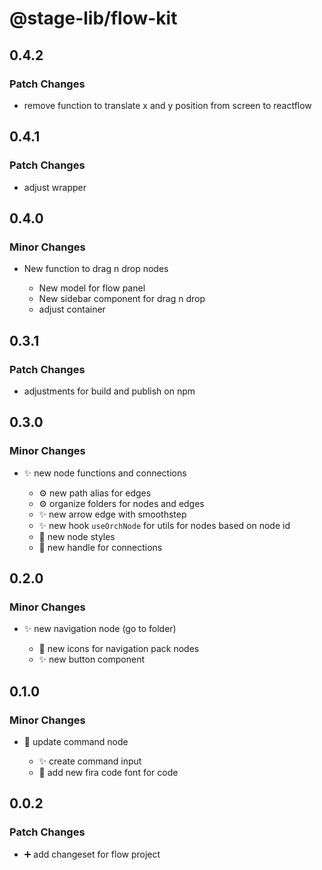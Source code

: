 # @stage-lib/flow-kit

## 0.4.2

### Patch Changes

- remove function to translate x and y position from screen to reactflow

## 0.4.1

### Patch Changes

- adjust wrapper

## 0.4.0

### Minor Changes

- New function to drag n drop nodes

  - New model for flow panel
  - New sidebar component for drag n drop
  - adjust container

## 0.3.1

### Patch Changes

- adjustments for build and publish on npm

## 0.3.0

### Minor Changes

- ✨ new node functions and connections

  - ⚙️ new path alias for edges
  - ⚙️ organize folders for nodes and edges
  - ✨ new arrow edge with smoothstep
  - ✨ new hook `useOrchNode` for utils for nodes based on node id
  - 💄 new node styles
  - 🎨 new handle for connections

## 0.2.0

### Minor Changes

- ✨ new navigation node (go to folder)

  - 🍱 new icons for navigation pack nodes
  - ✨ new button component

## 0.1.0

### Minor Changes

- 🎨 update command node

  - ✨ create command input
  - 🍱 add new fira code font for code

## 0.0.2

### Patch Changes

- ➕ add changeset for flow project
